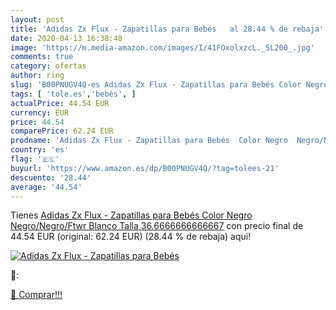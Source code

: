 ```yaml
---
layout: post
title: 'Adidas Zx Flux - Zapatillas para Bebés   al 28.44 % de rebaja'
date: 2020-04-13 16:38:48
image: 'https://m.media-amazon.com/images/I/41FOxolxzcL._SL200_.jpg'
comments: true
category: ofertas
author: ring
slug: 'B00PNUGV4Q-es Adidas Zx Flux - Zapatillas para Bebés Color Negro...'
tags: [ 'tole.es','bebés', ]
actualPrice: 44.54 EUR
currency: EUR
price: 44.54
comparePrice: 62.24 EUR
prodname: 'Adidas Zx Flux - Zapatillas para Bebés  Color Negro  Negro/Negro/Ftwr Blanco   Talla  36.6666666666667'
country: 'es'
flag: '🇪🇸'
buyurl: 'https://www.amazon.es/dp/B00PNUGV4Q/?tag=tolees-21'
descuento: '28.44'
average: '44.54'
---
```


Tienes [Adidas Zx Flux - Zapatillas para Bebés  Color Negro  Negro/Negro/Ftwr Blanco   Talla  36.6666666666667](https://www.amazon.es/dp/B00PNUGV4Q/?tag=tolees-21) con precio final de  44.54 EUR (original: 62.24 EUR) (28.44 %  de rebaja) aqui!

[![Adidas Zx Flux - Zapatillas para Bebés  ](https://m.media-amazon.com/images/I/41FOxolxzcL._SL200_.jpg)](https://www.amazon.es/dp/B00PNUGV4Q/?tag=tolees-21)

🔎:


[🛒 Comprar!!!](https://www.amazon.es/dp/B00PNUGV4Q/?tag=tolees-21)
